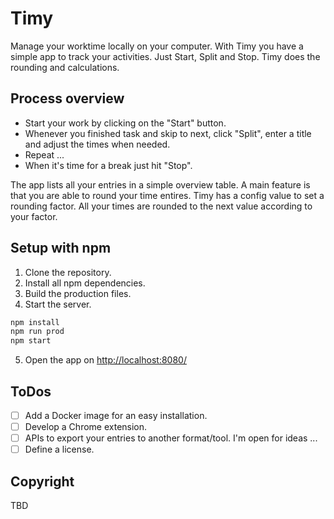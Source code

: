# Timy

Manage your worktime locally on your computer. With Timy you have a simple app to track your activities.
Just Start, Split and Stop. Timy does the rounding and calculations.

## Process overview

- Start your work by clicking on the "Start" button.
- Whenever you finished task and skip to next, click "Split", enter a title and adjust the times when needed.
- Repeat ...
- When it's time for a break just hit "Stop". 

The app lists all your entries in a simple overview table. A main feature is that you are able to round your time entires.
Timy has a config value to set a rounding factor. All your times are rounded to the next value according to your factor.

## Setup with npm

1. Clone the repository.
2. Install all npm dependencies.
3. Build the production files.
4. Start the server.
   
```bash
npm install
npm run prod
npm start
```

5. Open the app on [http://localhost:8080/](http://localhost:8080/)

## ToDos

- [ ] Add a Docker image for an easy installation.
- [ ] Develop a Chrome extension.
- [ ] APIs to export your entries to another format/tool. I'm open for ideas ...
- [ ] Define a license.

## Copyright

TBD
